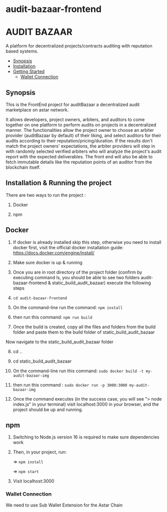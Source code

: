 # audit-bazaar-frontend

<!-- <p align="center">
  <img src="https://storage.googleapis.com/opensea-static/opensea-js-logo-updated.png" />
</p> -->

# AUDIT BAZAAR <!-- omit in toc -->

A platform for decentralized projects/contracts auditing with reputation based systems.

- [Synopsis](#synopsis)
- [Installation](#installation)
- [Getting Started](#getting-started)
  - [Wallet Connection](#wallet-connection)

## Synopsis

This is the FrontEnd project for auditBazaar a decentralized audit marketplace on astar network.

It allows developers, project owners, arbiters, and auditors to come together on one platform to perform audits on projects in a decentralized manner. 
The functionalities allow the project owner to choose an arbiter provider (auditBazaar by default) of their liking, and select auditors for their audits according to their reputation/pricing/duration.
If the results don't match the project owners' expectations, the arbiter providers will step in with randomly selected verified arbiters who will analyze the project's audit report with the expected deliverables.
The front end will also be able to fetch immutable details like the reputation points of an auditor from the blockchain itself.
 


## Installation & Running the project

There are two ways to run the project : 

 1. Docker

 2. npm

## Docker

 1. If docker is already installed skip this step, otherwise you need to install docker first, visit the official docker installation guide: https://docs.docker.com/engine/install/

 2. Make sure docker is up & running

 3. Once you are in root directory of the project folder (confirm by executing command ls, you should be able to see two folders audit-bazaar-frontend & static_build_audit_bazaar) execute the following steps

 4. ```cd audit-bazaar-frontend```

 5. On the command-line run the command: ```npm install```

 6. then run this command: ```npm run build```

 7. Once the build is created, copy all the files and folders from the build folder and paste them to the build folder of static_build_audit_bazaar

 Now navigate to the static_build_audit_bazaar folder 

 8. cd ..

 9. cd static_build_audit_bazaar

 10. On the command-line run this command: ```sudo docker build -t my-audit-bazaar-img```

 11. then run this command : ```sudo docker run -p 3000:3000 my-audit-bazaar-img```

 12. Once the command executes (in the success case, you will see "> node index.js" in your terminal) visit localhost:3000 in your browser, and the project should be up and running.

## npm

 1. Switching to Node.js version 16 is required to make sure dependencies work

 2. Then, in your project, run:

     => ```npm install```

     => ```npm start```

 3. Visit localhost:3000 

### Wallet Connection 
We need to use Sub Wallet Extension for the Astar Chain
